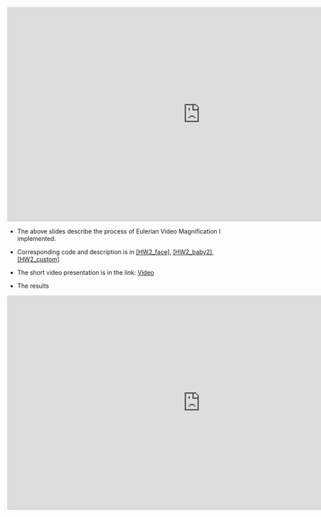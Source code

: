 <iframe src="https://onedrive.live.com/embed?cid=5B6E03D589ADD0FC&resid=5B6E03D589ADD0FC%211075&authkey=AM-FmTJJe4su4iQ&em=2" width="900" height="500" frameborder="0" scrolling="no"></iframe>

- The above slides describe the process of Eulerian Video Magnification I implemented. 
- Corresponding code and description is in [[HW2_face]](https://daheekwon.github.io/Image-generation-and-manipulation/HW2_face.html), [[HW2_baby2]](https://daheekwon.github.io/Image-generation-and-manipulation/HW2_baby2.html), [[HW2_custom]](https://daheekwon.github.io/Image-generation-and-manipulation/HW2_custom.html)
- The short video presentation is in the link: [Video](https://youtu.be/uDeadEPJtYI)

- The results
<iframe src="https://onedrive.live.com/embed?cid=5B6E03D589ADD0FC&resid=5B6E03D589ADD0FC%211076&authkey=AMOwsYKnYwLS_0g&em=2" width="900" height="500" frameborder="0" scrolling="no"></iframe>
